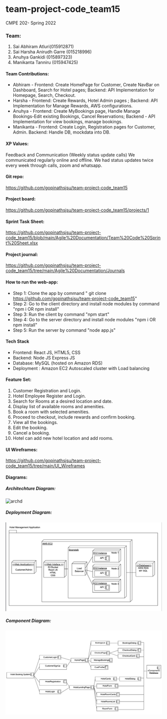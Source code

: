 # team-project-code_team15
CMPE 202- Spring 2022

### Team:
1. Sai Abhiram Atluri(015912871)
2. Sai Harsha Anirudh Garre (015218996)
3. Anuhya Gankidi (015897323)
4. Manikanta Tanniru (015947425)

#### Team Contributions: 
* Abhiram - 
      Frontend: Create HomePage for Customer, Create NavBar on Dashboard, Search for Hotel pages; 
      Backend: API Implementation for Homepage, Search, Checkout. 
* Harsha - 
      Frontend: Create Rewards, Hotel Admin pages ; 
      Backend: API Implementation for Manage Rewards, AWS configurations.
* Anuhya - 
      Frontend:  Create MyBookings page, Handle Manage Bookings-Edit existing Bookings, Cancel Reservations;
      Backend - API Implementation for view bookings, manage bookings.
* Manikanta - 
      Frontend: Create Login, Registration pages for Customer, Admin. 
      Backend:  Handle DB, mockdata into DB.

#### XP Values:
Feedback and Communication (Weekly status update calls)
We communicated regularly online and offline. We had status updates twice every week through calls, zoom and whatsapp. 

#### Git repo: 
https://github.com/gopinathsjsu/team-project-code_team15

#### Project board: 
https://github.com/gopinathsjsu/team-project-code_team15/projects/1

#### Sprint Task Sheet:
https://github.com/gopinathsjsu/team-project-code_team15/blob/main/Agile%20Documentation/Team%20Code%20Sprint%20Sheet.xlsx

#### Project journal:
https://github.com/gopinathsjsu/team-project-code_team15/tree/main/Agile%20Documentation/Journals

#### How to run the web-app:

* Step 1: Clone the app by command " git clone https://github.com/gopinathsjsu/team-project-code_team15"
* Step 2: Go to the client directory and install node modules by command "npm i OR npm install"
* Step 3: Run the client by command "npm start"
* Step 4: Go to the server directory and install node modules "npm i OR npm install"
* Step 5: Run the server by command "node app.js"

#### Tech Stack
* Frontend: React JS, HTML5, CSS
* Backend: Node JS Express JS 
* Database: MySQL (hosted on Amazon RDS) 
* Deployment : Amazon EC2 Autoscaled cluster with Load balancing

#### Feature Set:
1. Customer Registration and Login.
2. Hotel Employee Register and Login.
3. Search for Rooms at a desired location and date.
4. Display list of available rooms and amenities.
5. Book a room with selected amenities.
6. Proceed to checkout, include rewards and confirm booking.
7. View all the bookings.
8. Edit the booking.
9. Cancel a booking.
10. Hotel can add new hotel location and add rooms.

#### UI Wireframes:
https://github.com/gopinathsjsu/team-project-code_team15/tree/main/UI_Wireframes

#### Diagrams:
##### Architechture Diagram:
<img width="510" alt="archd" src="https://user-images.githubusercontent.com/28936164/168076194-83dca744-8fc8-46b5-90a1-82120627056a.png">

##### Deployment Diagram:

![Deployment diagram](Diagrams/deployment.png)

##### Component Diagram:

![Component diagram](Diagrams/component.png)



